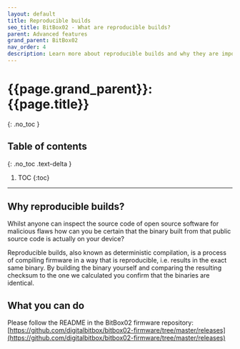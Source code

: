 ```yaml
---
layout: default
title: Reproducible builds
seo_title: BitBox02 - What are reproducible builds?
parent: Advanced features
grand_parent: BitBox02
nav_order: 4
description: Learn more about reproducible builds and why they are important.
---
```

# {{page.grand_parent}}: {{page.title}}
{: .no_toc }

## Table of contents
{: .no_toc .text-delta }

1. TOC
{:toc}
---

## Why reproducible builds?
Whilst anyone can inspect the source code of open source software for malicious flaws how can you be certain that the binary built from that public source code is actually on your device?

Reproducible builds, also known as deterministic compilation, is a process of compiling firmware in a way that is reproducible, i.e. results in the exact same binary. By building the binary yourself and comparing the resulting checksum to the one we calculated you confirm that the binaries are identical.

## What you can do
Please follow the README in the BitBox02 firmware repository: [https://github.com/digitalbitbox/bitbox02-firmware/tree/master/releases](https://github.com/digitalbitbox/bitbox02-firmware/tree/master/releases)
